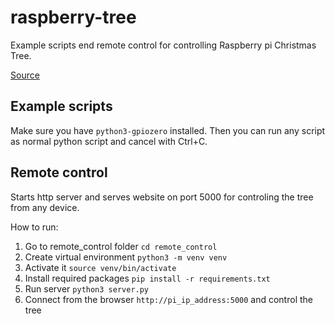 # raspberry-tree

Example scripts end remote control for controlling Raspberry pi Christmas Tree.

[Source](https://github.com/ThePiHut/rgbxmastree)

## Example scripts

Make sure you have `python3-gpiozero` installed. Then you can run any script as normal python script and cancel with Ctrl+C.

## Remote control

Starts http server and serves website on port 5000 for controling the tree from any device.

How to run:

1. Go to remote\_control folder `cd remote_control`
2. Create virtual environment `python3 -m venv venv`
3. Activate it `source venv/bin/activate`
4. Install required packages `pip install -r requirements.txt`
5. Run server `python3 server.py`
6. Connect from the browser `http://pi_ip_address:5000` and control the tree
